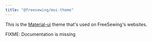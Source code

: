 ```yaml
---
title: "@freesewing/mui-theme"
---
```


This is the [Material-ui](https://material-ui.com/) theme that's used on FreeSewing's websites.

<Warning>

FIXME: Documentation is missing

</Warning>

